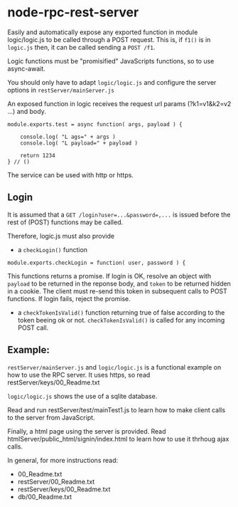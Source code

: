 # node-rpc-rest-server

Easily  and  automatically  expose  any exported  function  in  module
logic/logic.js  to be  called through  a POST  request.
This is, if `f1()` is in `logic.js` then, it can be called
sending a `POST /f1`.

Logic functions must be
"promisified" JavaScripts functions, so to use async-await.

You should only have to adapt `logic/logic.js` and
configure the server options in `restServer/mainServer.js`

An exposed function in logic receives the request
url params (?k1=v1&k2=v2 ...) and body.

```
module.exports.test = async function( args, payload ) {

	console.log( "L ags=" + args )
	console.log( "L payload=" + payload )

	return 1234
} // ()
```
The service can be used with http or https.

## Login

It is assumed that a `GET /login?user=...&password=,...`
is issued before the rest of (POST) functions may be called.

Therefore, logic.js must also provide
- a `checkLogin()` function

```
module.exports.checkLogin = function( user, password ) {
```

This functions returns a promise. If login is OK, resolve
an object with `payload` to be returned in the reponse body,
and `token` to be returned hidden in a cookie. The client must re-send
this token in subsequent calls to POST functions.
If login fails, reject the promise.

- a `checkTokenIsValid()` function
returning true of false according to the token beeing ok or not.
`checkTokenIsValid()` is called for any incoming POST call.

## Example:

   `restServer/mainServer.js`
   and `logic/logic.js` is
   a functional example on how to use the RPC server.
   It uses https, so read restServer/keys/00_Readme.txt

   `logic/logic.js` shows the use of a sqlite database.

   Read and run restServer/test/mainTest1.js to learn how to
   make client calls to the server from JavaScript.

   Finally, a html page using the server is provided.
   Read htmlServer/public_html/signin/index.html
   to learn how to use it thrhoug ajax calls.

In general, for more instructions read:

- 00_Readme.txt
- restServer/00_Readme.txt
- restServer/keys/00_Readme.txt
- db/00_Readme.txt
